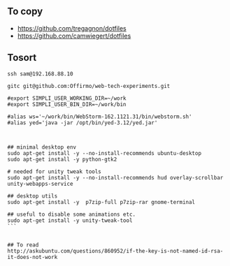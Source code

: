 
## To copy
* https://github.com/tregagnon/dotfiles
* https://github.com/camwiegert/dotfiles

## Tosort

````
ssh sam@192.168.88.10

gitc git@github.com:Offirmo/web-tech-experiments.git

#export SIMPLI_USER_WORKING_DIR=~/work
#export SIMPLI_USER_BIN_DIR=~/work/bin

#alias ws='~/work/bin/WebStorm-162.1121.31/bin/webstorm.sh'
#alias yed='java -jar /opt/bin/yed-3.12/yed.jar'



## minimal desktop env
sudo apt-get install -y --no-install-recommends ubuntu-desktop
sudo apt-get install -y python-gtk2

# needed for unity tweak tools
sudo apt-get install -y --no-install-recommends hud overlay-scrollbar unity-webapps-service

## desktop utils
sudo apt-get install -y  p7zip-full p7zip-rar gnome-terminal

## useful to disable some animations etc.
sudo apt-get install -y unity-tweak-tool
```


## To read
http://askubuntu.com/questions/860952/if-the-key-is-not-named-id-rsa-it-does-not-work
